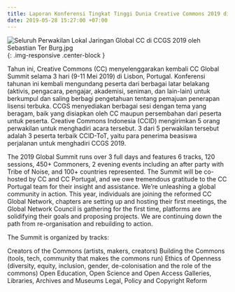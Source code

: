 ```yaml
---
title: Laporan Konferensi Tingkat Tinggi Dunia Creative Commons 2019 di Lisbon, Portugal
date: 2019-05-28 15:27:00 +07:00
---
```


![Seluruh Perwakilan Lokal Jaringan Global CC di CCGS 2019 oleh Sebastian Ter Burg.jpg](/uploads/Seluruh%20Perwakilan%20Lokal%20Jaringan%20Global%20CC%20di%20CCGS%202019%20oleh%20Sebastian%20Ter%20Burg.jpg){: .img-responsive .center-block }

Tahun ini, Creative Commons (CC) menyelenggarakan kembali CC Global Summit selama 3 hari (9-11 Mei 2019) di Lisbon, Portugal. Konferensi tahunan ini kembali mengundang peserta dari berbagai latar belakang (aktivis, pengacara, pengajar, akademisi, seniman, dan lain-lain) untuk berkumpul dan saling berbagi pengetahuan tentang pemajuan penerapan lisensi terbuka. CCGS menyediakan berbagai sesi dengan tema yang beragam, baik yang disiapkan oleh CC maupun persembahan dari peserta untuk peserta. Creative Commons Indonesia (CCID) mengirimkan 5 orang perwakilan untuk menghadiri acara tersebut. 3 dari 5 perwakilan tersebut adalah 3 peserta terbaik CCID-ToT, yaitu para penerima beasiswa perjalanan untuk menghadiri CCGS 2019. 

The 2019 Global Summit runs over 3 full days and features 6 tracks, 120 sessions, 450+ Commoners, 2 evening events including an after party with Tribe of Noise, and 100+ countries represented. The Summit will be co-hosted by CC and CC Portugal, and we owe tremendous gratitude to the CC Portugal team for their insight and assistance. We’re unleashing a global community in action. This year, individuals are joining the reformed CC Global Network, chapters are setting up and hosting their first meetings, the Global Network Council is gathering for the first time, platforms are solidifying their goals and proposing projects. We are continuing down the path from re-organisation and rebuilding to action.

The Summit is organized by tracks:

Creators of the Commons (artists, makers, creators)
Building the Commons (tools, tech, community that makes the commons run)
Ethics of Openness (diversity, equity, inclusion, gender, de-colonisation and the role of the commons)
Open Education, Open Science and Open Access
Galleries, Libraries, Archives and Museums
Legal, Policy and Copyright Reform